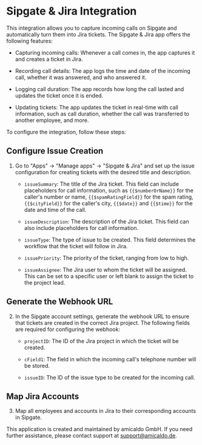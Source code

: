 # Sipgate & Jira Integration

This integration allows you to capture incoming calls on Sipgate and automatically turn them into Jira tickets. The Sipgate & Jira app offers the following features:

- Capturing incoming calls: Whenever a call comes in, the app captures it and creates a ticket in Jira.

- Recording call details: The app logs the time and date of the incoming call, whether it was answered, and who answered it.

- Logging call duration: The app records how long the call lasted and updates the ticket once it is ended.

- Updating tickets: The app updates the ticket in real-time with call information, such as call duration, whether the call was transferred to another employee, and more.
 
To configure the integration, follow these steps:

## Configure Issue Creation

1. Go to "Apps" -> "Manage apps" -> "Sipgate & Jira" and set up the issue configuration for creating tickets with the desired title and description.

    * `issueSummary`: The title of the Jira ticket. This field can include placeholders for call information, such as `{{$numberOrName}}` for the caller's number or name, `{{$spamRatingField}}` for the spam rating, `{{$cityField}}` for the caller's city, `{{$date}}` and `{{$time}}` for the date and time of the call.

    * `issueDescription`: The description of the Jira ticket. This field can also include placeholders for call information.

    * `issueType`: The type of issue to be created. This field determines the workflow that the ticket will follow in Jira.

    * `issuePriority`: The priority of the ticket, ranging from low to high.

    * `issueAssignee`: The Jira user to whom the ticket will be assigned. This can be set to a specific user or left blank to assign the ticket to the project lead.

## Generate the Webhook URL

2. In the Sipgate account settings, generate the webhook URL to ensure that tickets are created in the correct Jira project. The following fields are required for configuring the webhook:

    * `projectID`: The ID of the Jira project in which the ticket will be created.

    * `cField1`: The field in which the incoming call's telephone number will be stored.

    * `issueID`: The ID of the issue type to be created for the incoming call.

## Map Jira Accounts

3. Map all employees and accounts in Jira to their corresponding accounts in Sipgate.

This application is created and maintained by amicaldo GmbH. If you need further assistance, please contact support at support@amicaldo.de.

